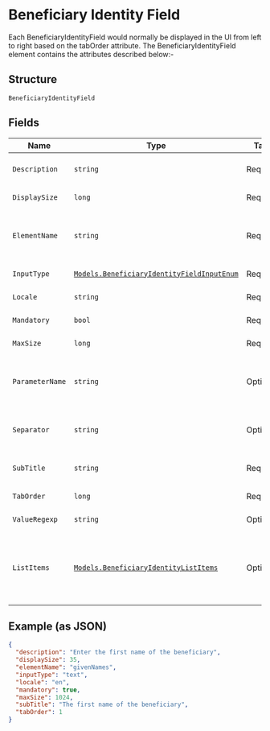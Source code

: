 
# Beneficiary Identity Field

Each BeneficiaryIdentityField would normally be displayed in the UI from left to right based on the tabOrder attribute. The BeneficiaryIdentityField element contains the attributes described below:-

## Structure

`BeneficiaryIdentityField`

## Fields

| Name | Type | Tags | Description |
|  --- | --- | --- | --- |
| `Description` | `string` | Required | Suggested roll-over or help text description to assist users. |
| `DisplaySize` | `long` | Required | A suggested field size to display. |
| `ElementName` | `string` | Required | The name of the element in the addBeneficiaryBankAccount request document for the corresponding field. |
| `InputType` | [`Models.BeneficiaryIdentityFieldInputEnum`](../../doc/models/beneficiary-identity-field-input-enum.md) | Required | Supported input types for a beneficiary identity UI. |
| `Locale` | `string` | Required | The localisation setting of this particular record. |
| `Mandatory` | `bool` | Required | Indicates whether the field is mandatory. |
| `MaxSize` | `long` | Required | Suggested client side syntactic validation rule. |
| `ParameterName` | `string` | Optional | The name of the corresponding VPL parameter to use when calling addBeneficiaryBankAcount. |
| `Separator` | `string` | Optional | The separator to display following (to the right hand side) this field, usually '-' or '/'. |
| `SubTitle` | `string` | Required | If present contains a sub-label to be displayed with the field. |
| `TabOrder` | `long` | Required | Indicates the ordering of this field in the UI. |
| `ValueRegexp` | `string` | Optional | The regexp for the value of this field. |
| `ListItems` | [`Models.BeneficiaryIdentityListItems`](../../doc/models/beneficiary-identity-list-items.md) | Optional | The beneficiaryIdentityField contains optional listItem sub-elements. The listItem sub-elements would normally be present where the inputType attribute is 'list'. |

## Example (as JSON)

```json
{
  "description": "Enter the first name of the beneficiary",
  "displaySize": 35,
  "elementName": "givenNames",
  "inputType": "text",
  "locale": "en",
  "mandatory": true,
  "maxSize": 1024,
  "subTitle": "The first name of the beneficiary",
  "tabOrder": 1
}
```


